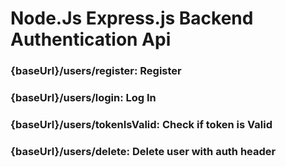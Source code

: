 # Node.Js Express.js Backend Authentication Api

### {baseUrl}/users/register: Register
### {baseUrl}/users/login: Log In
### {baseUrl}/users/tokenIsValid: Check if token is Valid
### {baseUrl}/users/delete: Delete user with auth header